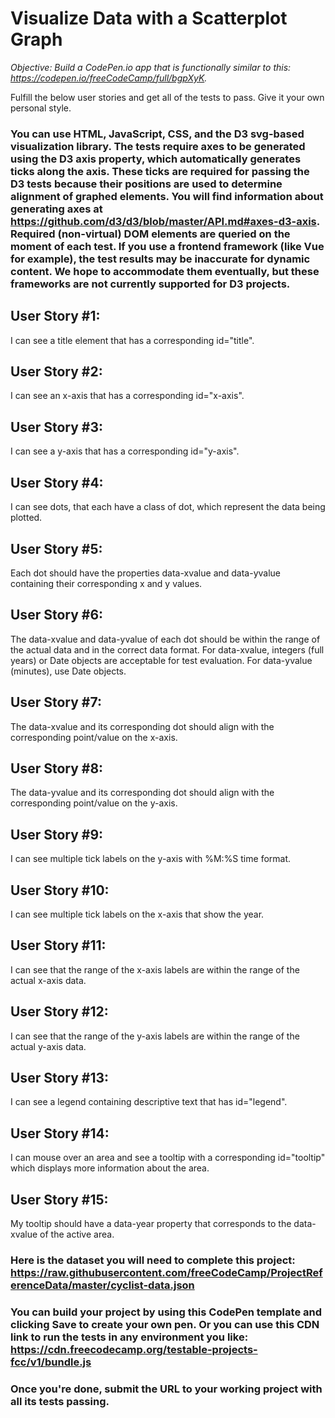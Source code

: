 # Visualize Data with a Scatterplot Graph
*_Objective: Build a CodePen.io app that is functionally similar to this: https://codepen.io/freeCodeCamp/full/bgpXyK._*

Fulfill the below user stories and get all of the tests to pass. Give it your own personal style.

### You can use HTML, JavaScript, CSS, and the D3 svg-based visualization library. The tests require axes to be generated using the D3 axis property, which automatically generates ticks along the axis. These ticks are required for passing the D3 tests because their positions are used to determine alignment of graphed elements. You will find information about generating axes at https://github.com/d3/d3/blob/master/API.md#axes-d3-axis. Required (non-virtual) DOM elements are queried on the moment of each test. If you use a frontend framework (like Vue for example), the test results may be inaccurate for dynamic content. We hope to accommodate them eventually, but these frameworks are not currently supported for D3 projects.

## User Story #1: 
I can see a title element that has a corresponding id="title".

## User Story #2: 
I can see an x-axis that has a corresponding id="x-axis".

## User Story #3: 
I can see a y-axis that has a corresponding id="y-axis".

## User Story #4: 
I can see dots, that each have a class of dot, which represent the data being plotted.

## User Story #5: 
Each dot should have the properties data-xvalue and data-yvalue containing their corresponding x and y values.

## User Story #6: 
The data-xvalue and data-yvalue of each dot should be within the range of the actual data and in the correct data format. For data-xvalue, integers (full years) or Date objects are acceptable for test evaluation. For data-yvalue (minutes), use Date objects.

## User Story #7: 
The data-xvalue and its corresponding dot should align with the corresponding point/value on the x-axis.

## User Story #8: 
The data-yvalue and its corresponding dot should align with the corresponding point/value on the y-axis.

## User Story #9: 
I can see multiple tick labels on the y-axis with %M:%S time format.

## User Story #10: 
I can see multiple tick labels on the x-axis that show the year.

## User Story #11: 
I can see that the range of the x-axis labels are within the range of the actual x-axis data.

## User Story #12: 
I can see that the range of the y-axis labels are within the range of the actual y-axis data.

## User Story #13: 
I can see a legend containing descriptive text that has id="legend".

## User Story #14: 
I can mouse over an area and see a tooltip with a corresponding id="tooltip" which displays more information about the area.

## User Story #15: 
My tooltip should have a data-year property that corresponds to the data-xvalue of the active area.

### Here is the dataset you will need to complete this project: https://raw.githubusercontent.com/freeCodeCamp/ProjectReferenceData/master/cyclist-data.json

### You can build your project by using this CodePen template and clicking Save to create your own pen. Or you can use this CDN link to run the tests in any environment you like: https://cdn.freecodecamp.org/testable-projects-fcc/v1/bundle.js

### Once you're done, submit the URL to your working project with all its tests passing.
